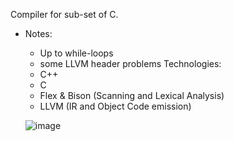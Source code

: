 Compiler for sub-set of C. 
- Notes:
  - Up to while-loops
  - some LLVM header problems
 Technologies:
  - C++
  - C
  - Flex & Bison (Scanning and Lexical Analysis)
  - LLVM (IR and Object Code emission)
 
  ![image](https://github.com/user-attachments/assets/98d9a004-44f2-42d1-bd0d-24a4d53f3aa9)
